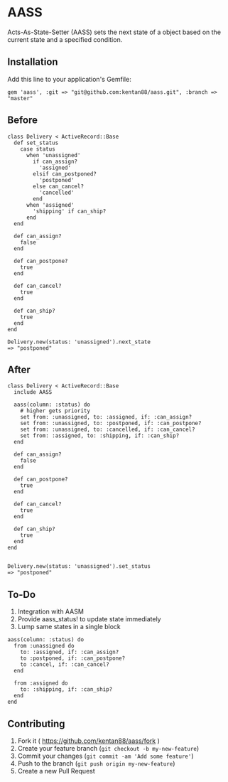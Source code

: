 # AASS

Acts-As-State-Setter (AASS) sets the next state of a object based on the current state and a specified condition.

## Installation

Add this line to your application's Gemfile:

    gem 'aass', :git => "git@github.com:kentan88/aass.git", :branch => "master"

## Before

```
class Delivery < ActiveRecord::Base
  def set_status
    case status
      when 'unassigned'
        if can_assign?
          'assigned'
        elsif can_postponed?
          'postponed'
        else can_cancel?
          'cancelled'
        end
      when 'assigned'
        'shipping' if can_ship?
      end
  end

  def can_assign?
    false
  end

  def can_postpone?
    true
  end

  def can_cancel?
    true
  end

  def can_ship?
    true
  end
end

Delivery.new(status: 'unassigned').next_state
=> "postponed"
```


## After

```
class Delivery < ActiveRecord::Base
  include AASS

  aass(column: :status) do
    # higher gets priority
    set from: :unassigned, to: :assigned, if: :can_assign?
    set from: :unassigned, to: :postponed, if: :can_postpone?
    set from: :unassigned, to: :cancelled, if: :can_cancel?
    set from: :assigned, to: :shipping, if: :can_ship?
  end

  def can_assign?
    false
  end

  def can_postpone?
    true
  end

  def can_cancel?
    true
  end

  def can_ship?
    true
  end
end


Delivery.new(status: 'unassigned').set_status
=> "postponed"
```

## To-Do
1. Integration with AASM
2. Provide aass_status! to update state immediately
3. Lump same states in a single block

```
aass(column: :status) do
  from :unassigned do
    to: :assigned, if: :can_assign?
    to :postponed, if: :can_postpone?
    to :cancel, if: :can_cancel?
  end

  from :assigned do
    to: :shipping, if: :can_ship?
  end
end
```

## Contributing

1. Fork it ( https://github.com/kentan88/aass/fork )
2. Create your feature branch (`git checkout -b my-new-feature`)
3. Commit your changes (`git commit -am 'Add some feature'`)
4. Push to the branch (`git push origin my-new-feature`)
5. Create a new Pull Request
